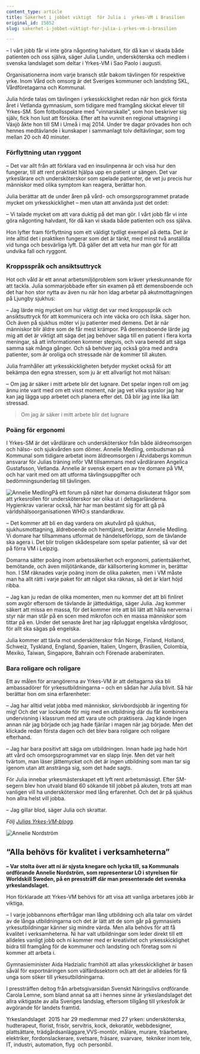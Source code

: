 ```yaml
---
content_type: article
title: Säkerhet i jobbet viktigt  för Julia i  yrkes-VM i Brasilien
original_id: 15852
slug: sakerhet-i-jobbet-viktigt-for-julia-i-yrkes-vm-i-brasilien

---
```


– I vårt jobb får vi inte göra någonting halvdant, för då kan vi skada både patienten och oss själva, säger Julia Lundin, undersköterska och medlem i svenska landslaget som deltar i Yrkes-VM i Sao Paolo i augusti.

Organisationerna inom varje bransch står bakom tävlingen för respektive yrke. Inom Vård och omsorg är det Sveriges kommuner och landsting SKL, Vårdföretagarna och Kommunal.

Julia hörde talas om tävlingen i yrkesskicklighet redan när hon gick första året i Vetlanda gymnasium, som tidigare med framgång skickat elever till Yrkes-SM. Som fotbollsspelare med ”vinnarskalle”, som hon beskriver sig själv, fick hon lust att försöka. Efter att ha vunnit en regional uttagning i Växjö åkte hon till SM i Umeå i maj 2014. Under tre dagar prövades hon och hennes medtävlande i kunskaper i sammanlagt tolv deltävlingar, som tog mellan 20 och 40 minuter.

### Förflyttning utan ryggont

– Det var allt från att förklara vad en insulinpenna är och visa hur den fungerar, till att rent praktiskt hjälpa upp en patient ur sängen. Det var yrkeslärare och undersköterskor som spelade patienter, de vet ju precis hur människor med olika symptom kan reagera, berättar hon.

Julia berättar att de under åren på vård- och omsorgsprogrammet pratade mycket om yrkesskicklighet – men utan att använda just det ordet:

– Vi talade mycket om att vara duktig på det man gör. I vårt jobb får vi inte göra någonting halvdant, för då kan vi skada både patienten och oss själva.

Hon lyfter fram förflyttning som ett väldigt tydligt exempel på detta. Det är inte alltid det i praktiken fungerar som det är tänkt, med minst två anställda vid tunga och besvärliga lyft. Då gäller det att veta hur man gör för att undvika fall och ryggont.

### Kroppsspråk och ansiktsuttryck

Hot och våld är ett annat arbetsmiljöproblem som kräver yrkeskunnande för att tackla. Julia sommarjobbade efter sin examen på ett demensboende och det har hon stor nytta av även nu när hon idag arbetar på akutmottagningen på Ljungby sjukhus:

– Jag lärde mig mycket om hur viktigt det var med kroppsspråk och ansiktsuttryck för att kommunicera och inte väcka oro och ilska. säger hon. Och även på sjukhus möter vi ju patienter med demens. Det är när människor blir äldre som de får mest krämpor. På demensboende lärde jag mig att det är viktigt att säga det jag behöver säga till en patient i flera korta meningar, så att informationen kommer stegvis, och vara beredd att säga samma sak många gånger. Och så behöver jag också göra med andra patienter, som är oroliga och stressade när de kommer till akuten.

Julia framhåller att yrkesskickligheten betyder mycket också för att bekämpa den egna stressen, som ju är ett allvarligt hot mot hälsan:

– Om jag är säker i mitt arbete blir det lugnare. Det spelar ingen roll om jag ännu inte varit med om ett visst moment, när jag vet vilka sysslor jag har kan jag lägga upp arbetet och planera efter det. Då blir jag inte lika lätt stressad.

> Om jag är säker i mitt arbete blir det lugnare

### Poäng för ergonomi

I Yrkes-SM är det vårdlärare och undersköterskor från både äldreomsorgen och hälso- och sjukvården som dömer. Annelie Medling, ombudsman på Kommunal som tidigare arbetat inom äldreomsorgen i Åtvidabergs kommun ansvarar för Julias träning inför VM tillsammans med vårdläraren Angelica Gustafsson, Vetlanda. Annelie är svensk expert en av tre domare på VM, och har varit med om att utforma tävlingsuppgifter och bedömningsunderlag till tävlingen.

![Annelie Medling](https://www.suntarbetsliv.se/wp-content/uploads/2015/06/annelim2-1.jpg "Annelie Medling")På ett forum på nätet har domarna diskuterat frågor som att yrkesrollen för undersköterskor ser olika ut i deltagarländerna. Hygienkrav varierar också, här har man bestämt sig för att gå på världshälsoorganisationen WHO:s standardkrav.

– Det kommer att bli en dag vardera om akutvård på sjukhus, sjukhusmottagning, äldreboende och hemtjänst, berättar Annelie Medling. Vi domare har tillsammans utformat de händelseförlopp, som de tävlande ska agera i. Det blir troligen skådespelare som spelar patienter, så var det på förra VM i Leipzig.

Domarna sätter poäng inom arbetssäkerhet och ergonomi, patientsäkerhet, bemötande, och även miljötänkande, där källsortering kommer in, berättar hon. I SM räknades varje poäng inom de olika paketen, men i VM måste man ha allt rätt i varje paket för att något ska räknas, så det är klart höjd ribba.  

– Jag kan ju redan de olika momenten, men nu kommer det att bli finliret som avgör eftersom de tävlande är jätteduktiga, säger Julia. Jag kommer säkert att missa en massa, för det kommer inte att bli lätt att hålla nerverna i styr när man står på en scen med mikrofon och en massa människor som tittar på en. Under det senaste året har jag råpluggat engelska vårdglosor, för allt ska sägas på engelska.

Julia kommer att tävla mot undersköterskor från Norge, Finland, Holland, Schweiz, Tyskland, England, Spanien, Italien, Ungern, Brasilien, Colombia, Mexiko, Taiwan, Singapore, Bahrain och Förenade arabemiraten.

### Bara roligare och roligare

Ett av målen för arrangörerna av Yrkes-VM är att deltagarna ska bli ambassadörer för yrkesutbildningarna – och en sådan har Julia blivit. Så här berättar hon om sina erfarenheter:

– Jag har alltid velat jobba med människor, skrivbordsjobb är ingenting för mig! Och det var lockande för mig med en utbildning där du får kombinera undervisning i klassrum med att vara ute och praktisera. Jag kände ingen annan när jag började och jag hade fjärilar i magen när jag började. Men det klickade redan första dagen och det blev bara roligare och roligare efterhand.

– Jag har bara positivt att säga om utbildningen. Innan hade jag hade hört att vård och omsorgsprogrammet var en slapp linje. Men det var helt tvärtom, man läser jättemycket och det är ingen utbildning som man tar sig igenom utan att anstränga sig, som det hade sagts.

För Julia innebar yrkesmästerskapet ett lyft rent arbetsmässigt. Efter SM-segern blev hon utvald bland 60 sökande till jobbet på akuten, trots att man vanligen vill ha undersköterskor med lång erfarenhet. Och det är på sjukhus hon allra helst vill jobba.

– Jag gillar blod, säger Julia och skrattar.

_Följ [Julias Yrkes-VM-blogg](http://julialundinyrkesvm.blogg.se/)._

![Annelie Nordström](https://www.suntarbetsliv.se/wp-content/uploads/2015/06/kommunalordflab-1.jpg "Annelie Nordström")

**“Alla behövs för kvalitet i verksamheterna”**
-----------------------------------------------

**– Var stolta över att ni är sjysta knegare och lycka till, sa Kommunals ordförande Annelie Nordström, som representerar LO i styrelsen för Worldskill Sweden, på en pressträff där man presenterade det svenska yrkeslandslaget.**

Hon förklarade att Yrkes-VM behövs för att visa att vanliga arbetares jobb är viktiga.

– I varje jobbannons efterfrågar man lång utbildning och alla talar om värdet av de långa utbildningarna och det är lätt att de som går på gymnasiets yrkesutbildningar känner sig mindre värda. Men alla behövs för att få kvalitet i verksamheterna. Ni har valt utbildningar som leder direkt till ett alldeles vanligt jobb och ni kommer med er kreativitet och yrkesskicklighet bidra till framgång för de kommuner och landsting och företag som ni kommer att arbeta i.

Gymnasieminister Aida Hadzialic framhöll att allas yrkesskicklighet är basen såväl för exportnäringen som välfärdssektorn och att det är alldeles för få unga som söker till yrkesutbildningarna.

I pressträffen deltog från arbetsgivarsidan Svenskt Näringslivs ordförande Carola Lemne, som bland annat sa att i hennes sinne är yrkeslandslaget det allra viktigaste av alla Sveriges landslag, eftersom tillgång till yrkesfolk är avgörande för landets framtid.

Yrkeslandslaget  2015 har 29 medlemmar med 27 yrken: undersköterska, hudterapeut, florist, frisör, servitris, kock, dekoratör, webbdesigner, plattsättare, trädgårdsanläggare,VVS-montör, målare, murare, träarbetare, elektriker, fordonslackerare, svetsare, fräsare, svarvare,  tekniker inom tele, IT, industri, automation, flyg  och personbil.

